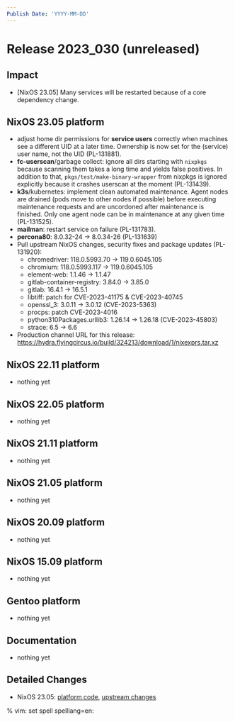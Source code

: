 ```yaml
---
Publish Date: 'YYYY-MM-DD'
---
```


# Release 2023_030 (unreleased)

## Impact

- \[NixOS 23.05\] Many services will be restarted because of a core dependency change.

## NixOS 23.05 platform

- adjust home dir permissions for **service users** correctly when machines see a
  different UID at a later time. Ownership is now set for the (service) user
  name, not the UID (PL-131881).
- **fc-userscan**/garbage collect: ignore all dirs starting with `nixpkgs` because
  scanning them takes a long time and yields false positives. In addition to
  that, `pkgs/test/make-binary-wrapper` from nixpkgs is ignored explicitly
  because it crashes userscan at the moment (PL-131439).
- **k3s**/kubernetes: implement clean automated maintenance. Agent nodes are
  drained (pods move to other nodes if possible) before executing maintenance
  requests and are uncordoned after maintenance is finished. Only one agent
  node can be in maintenance at any given time (PL-131525).
- **mailman**: restart service on failure (PL-131783).
- **percona80**: 8.0.32-24 -> 8.0.34-26 (PL-131639)
- Pull upstream NixOS changes, security fixes and package updates (PL-131920):
  - chromedriver: 118.0.5993.70 -> 119.0.6045.105
  - chromium: 118.0.5993.117 -> 119.0.6045.105
  - element-web: 1.1.46 -> 1.1.47
  - gitlab-container-registry: 3.84.0 -> 3.85.0
  - gitlab: 16.4.1 -> 16.5.1
  - libtiff: patch for CVE-2023-41175 & CVE-2023-40745
  - openssl_3: 3.0.11 -> 3.0.12 (CVE-2023-5363)
  - procps: patch CVE-2023-4016
  - python310Packages.urllib3: 1.26.14 -> 1.26.18 (CVE-2023-45803)
  - strace: 6.5 -> 6.6
- Production channel URL for this release: https://hydra.flyingcircus.io/build/324213/download/1/nixexprs.tar.xz

## NixOS 22.11 platform

- nothing yet

## NixOS 22.05 platform

- nothing yet

## NixOS 21.11 platform

- nothing yet

## NixOS 21.05 platform

- nothing yet

## NixOS 20.09 platform

- nothing yet

## NixOS 15.09 platform

- nothing yet

## Gentoo platform

- nothing yet

## Documentation

- nothing yet

## Detailed Changes

- NixOS 23.05: [platform code](https://github.com/flyingcircusio/fc-nixos/compare/fc/r2023_029/23.05...ef4aadcbd375e085881d4f1a55e318d92a9e7010),
 [upstream changes](https://github.com/flyingcircusio/nixpkgs/compare/0943e993141eff793076e1b51757a1058d1d4eb8...be09c9bcb2b919e4cb9cc628632c76c7f563dd93)

% vim: set spell spelllang=en:
